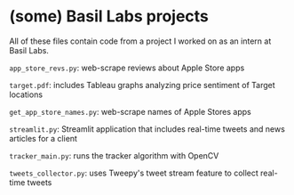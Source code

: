 # (some) Basil Labs projects

All of these files contain code from a project I worked on as an intern at Basil Labs. 

`app_store_revs.py`: web-scrape reviews about Apple Store apps

`target.pdf`: includes Tableau graphs analyzing price sentiment of Target locations

`get_app_store_names.py`: web-scrape names of Apple Stores apps

`streamlit.py`: Streamlit application that includes real-time tweets and news articles for a client

`tracker_main.py`: runs the tracker algorithm with OpenCV

`tweets_collector.py`: uses Tweepy's tweet stream feature to collect real-time tweets
